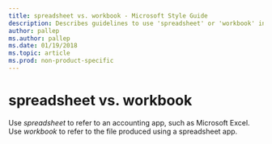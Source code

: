 ```yaml
---
title: spreadsheet vs. workbook - Microsoft Style Guide
description: Describes guidelines to use 'spreadsheet' or 'workbook' in Microsoft documents.
author: pallep
ms.author: pallep
ms.date: 01/19/2018
ms.topic: article
ms.prod: non-product-specific
---
```


# spreadsheet vs. workbook

Use *spreadsheet* to refer to an accounting app, such as Microsoft Excel. Use *workbook* to refer to the file produced using a spreadsheet app.
